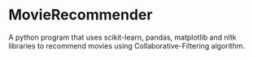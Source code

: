 # MovieRecommender
A python program that uses scikit-learn, pandas, matplotlib and nltk libraries to recommend movies using Collaborative-Filtering algorithm. 

